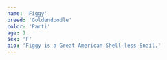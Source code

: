 ```yaml
---
name: 'Figgy'
breed: 'Goldendoodle'
color: 'Parti'
age: 1
sex: 'F'
bio: 'Figgy is a Great American Shell-less Snail.'
---
```

